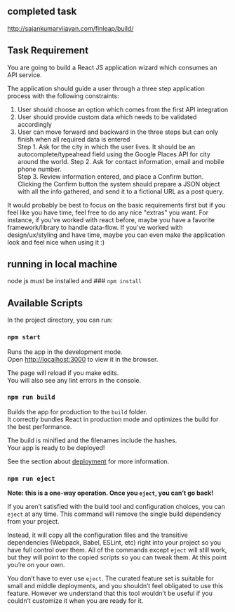 
## completed task
http://sajankumarvijayan.com/finleap/build/


## Task Requirement

You are going to build a React JS application wizard which consumes an API service. 

The application should guide a user through a three step application process with the following constraints:  
1. User should choose an option which comes from the first API integration 
2. User should provide custom data which needs to be validated accordingly 
3. User can move forward and backward in the three steps but can only finish when all required data is entered  
Step 1.  Ask for the city in which the user lives. It should be an autocomplete/typeahead field using the Google Places API for city around the world.  Step 2.  Ask for contact information, email and mobile phone number.  
Step 3.  Review information entered, and place a Confirm button. Clicking the Confirm button the system should prepare a JSON object with all the info gathered, and send it to a fictional URL as a post query.  

It would probably be best to focus on the basic requirements first but if you feel like you have time, feel free to do any nice "extras" you want. For instance, if you've worked with react before, maybe you have a favorite framework/library to handle data-flow. If you've worked with design/ux/styling and have time, maybe you can even make the application look and feel nice when using it :) 


## running in local machine

node js must be installed and ### `npm install`

## Available Scripts

In the project directory, you can run:

### `npm start`

Runs the app in the development mode.<br>
Open [http://localhost:3000](http://localhost:3000) to view it in the browser.

The page will reload if you make edits.<br>
You will also see any lint errors in the console.

### `npm run build`

Builds the app for production to the `build` folder.<br>
It correctly bundles React in production mode and optimizes the build for the best performance.

The build is minified and the filenames include the hashes.<br>
Your app is ready to be deployed!

See the section about [deployment](#deployment) for more information.

### `npm run eject`

**Note: this is a one-way operation. Once you `eject`, you can’t go back!**

If you aren’t satisfied with the build tool and configuration choices, you can `eject` at any time. This command will remove the single build dependency from your project.

Instead, it will copy all the configuration files and the transitive dependencies (Webpack, Babel, ESLint, etc) right into your project so you have full control over them. All of the commands except `eject` will still work, but they will point to the copied scripts so you can tweak them. At this point you’re on your own.

You don’t have to ever use `eject`. The curated feature set is suitable for small and middle deployments, and you shouldn’t feel obligated to use this feature. However we understand that this tool wouldn’t be useful if you couldn’t customize it when you are ready for it.